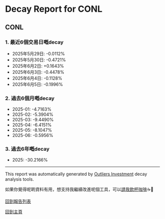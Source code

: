 # Decay Report for CONL

## CONL

### 1. 最近6個交易日嘅decay

- 2025年5月29日: -0.0112%
- 2025年5月30日: -0.4721%
- 2025年6月2日: +0.1643%
- 2025年6月3日: -0.4478%
- 2025年6月4日: -0.1128%
- 2025年6月5日: -0.1996%

### 2. 過去6個月嘅decay

- 2025-01: -4.7163%
- 2025-02: -5.3904%
- 2025-03: -9.4490%
- 2025-04: -6.4151%
- 2025-05: -8.1047%
- 2025-06: -0.5956%

### 3. 過去6年嘅decay

- 2025: -30.2166%

------------------------------
This report was automatically generated by [Outliers Investment](https://outliersecon.github.io/Outliers-Investment/) decay analysis tools.

如果你覺得呢啲資料有用，想支持我繼續改進呢個工具，可以[請我飲杯咖啡](https://buymeacoffee.com/outliersecon)☕🙏

[回到報告列表](https://outliersecon.github.io/Outliers-Investment/reports/reports_public)

[回到主頁](https://outliersecon.github.io/Outliers-Investment/)